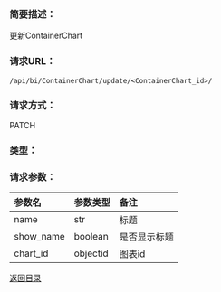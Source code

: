 ### **简要描述：**

更新ContainerChart

### **请求URL：**

`/api/bi/ContainerChart/update/<ContainerChart_id>/`

### **请求方式：**

PATCH

### **类型：**


### **请求参数：**

|参数名|参数类型|备注|
|:--|:--|:--|
|name|str|标题|
|show_name|boolean|是否显示标题|
|chart_id|objectid|图表id|

[返回目录](../base.md)